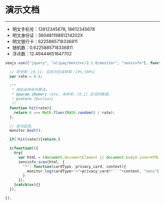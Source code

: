# 演示文档

---

<script type="text/javascript" src="http://arale.alipay.im/alipay/monitor/dist/seer.js"></script>

* 明文手机号：13912345678, 18612345678
* 明文身份证：36048119881214202X
* 明文银行卡：6225885718336811
* 随机数：0.6225885718336811
* 浮点数：12.49444651847702


````javascript
seajs.use(["jquery", "alipay/monitor/2.1.0/monitor", "sensinfo"], function($, monitor, sensinfo){

  // 命中率：[0,1]: 实际对应采样率：[0%,100%]
  var rate = 0.8;

  /**
   * 随机采样命中算法。
   * @param {Nuber} rate, 采样率，[0,1] 区间的数值。
   * @return {Boolean}
   */
  function hit(rate){
    return 0 === Math.floor(Math.random() / rate);
  };

  // 启动监控。
  monitor.boot();

  if(!hit(rate)){return;}

  $(function(){
    try{
      var html = (document.documentElement || document.body).innerHTML;
      sensinfo.scan(html, {
        "*": function(cardType, privacy_card, context){
          monitor.log(cardType+"="+privacy_card+"```"+context, "sens");
        }
      });
    }catch(ex){}
  });

});
````
